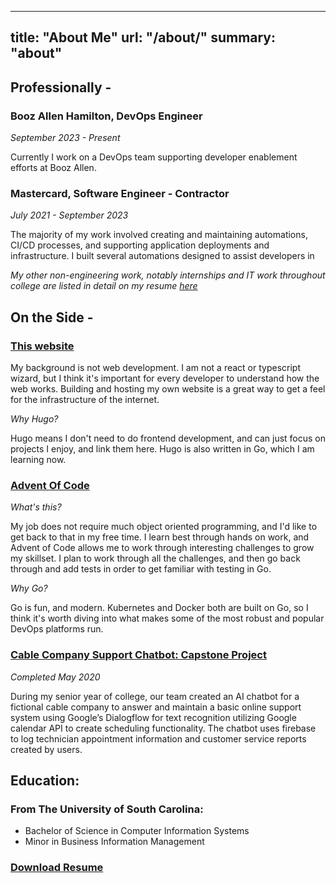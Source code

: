 ---
title: "About Me"
url: "/about/"
summary: "about"
-------

## Professionally -

### Booz Allen Hamilton, DevOps Engineer

*September 2023 - Present*

Currently I work on a DevOps team supporting developer enablement efforts at Booz Allen.


### Mastercard, Software Engineer - Contractor  

*July 2021 - September 2023*

The majority of my work involved creating and maintaining automations, CI/CD processes, and supporting application deployments and infrastructure. I built several automations designed to assist developers in 

*My other non-engineering work, notably internships and IT work throughout college are listed in detail on my resume [here](/files/Resume.pdf)*


## On the Side - 
### [This website](/) 
My background is not web development. I am not a react or typescript wizard, but I think it's important for every developer to understand how the web works. Building and hosting my own website is a great way to get a feel for the infrastructure of the internet.

*Why Hugo?*

Hugo means I don't need to do frontend development, and can just focus on projects I enjoy, and link them here. Hugo is also written in Go, which I am learning now.


### [Advent Of Code](https://github.com/jdanker/adventofcode)
*What's this?*

My job does not require much object oriented programming, and I'd like to get back to that in my free time. I learn best through hands on work, and Advent of Code allows me to work through interesting challenges to grow my skillset. I plan to work through all the challenges, and then go back through and add tests in order to get familiar with testing in Go.

*Why Go?*

Go is fun, and modern. Kubernetes and Docker both are built on Go, so I think it's worth diving into what makes some of the most robust and popular DevOps platforms run. 

### [Cable Company Support Chatbot: Capstone Project](https://github.com/SCCapstone/CCChatbot)
*Completed May 2020*

During my senior year of college, our team created an AI chatbot for a fictional cable company to answer and maintain a basic online support system using Google’s Dialogflow for text recognition utilizing Google calendar API to create scheduling functionality. The chatbot uses firebase to log technician appointment information and customer service reports created by users.


## Education:
### From The University of South Carolina: 

  * Bachelor of Science in Computer Information Systems
  * Minor in Business Information Management 

### [Download Resume](/files/Resume.pdf)